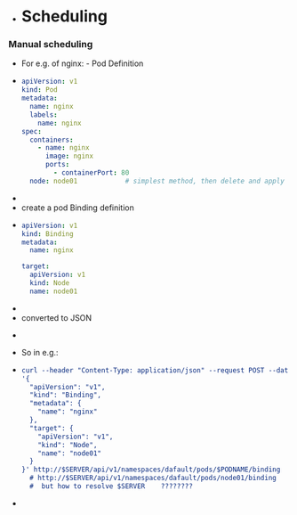 - # Scheduling
### Manual scheduling
- For e.g. of nginx: - Pod Definition
- ```yaml
  apiVersion: v1
  kind: Pod
  metadata:
    name: nginx
    labels:
      name: nginx
  spec:
    containers:
      - name: nginx
        image: nginx
        ports:
          - containerPort: 80
    node: node01			# simplest method, then delete and apply to create pod
  
  ```
-
- create a pod Binding definition
- ```yaml
  apiVersion: v1
  kind: Binding
  metadata:
    name: nginx
  
  target:
    apiVersion: v1
    kind: Node
    name: node01
  ```
-
- converted to JSON
- ```json
  ```
- So in e.g.:
- ```cmake
  curl --header "Content-Type: application/json" --request POST --data
  '{
    "apiVersion": "v1",
    "kind": "Binding",
    "metadata": {
      "name": "nginx"
    },
    "target": {
      "apiVersion": "v1",
      "kind": "Node",
      "name": "node01"
    }
  }' http://$SERVER/api/v1/namespaces/dafault/pods/$PODNAME/binding
    # http://$SERVER/api/v1/namespaces/dafault/pods/node01/binding
    #  but how to resolve $SERVER    ????????
  ```
-